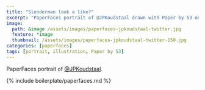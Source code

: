 ```yaml
---
title: "Slenderman look a like?"
excerpt: "PaperFaces portrait of @JPKoudstaal drawn with Paper by 53 on an iPad."
image: 
  path: &image /assets/images/paperfaces-jpkoudstaal-twitter.jpg 
  feature: *image
  thumbnail: /assets/images/paperfaces-jpkoudstaal-twitter-150.jpg
categories: [paperfaces]
tags: [portrait, illustration, Paper by 53]
---
```


PaperFaces portrait of [@JPKoudstaal](https://twitter.com/JPKoudstaal).

{% include boilerplate/paperfaces.md %}
